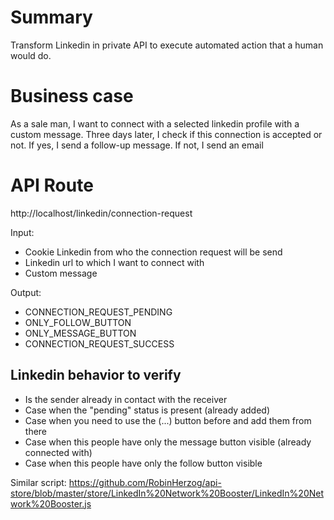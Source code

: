 # Summary

Transform Linkedin in private API to execute automated action that a human would do.

# Business case

As a sale man, I want to connect with a selected linkedin profile with a custom message. Three days later, I check if this connection is accepted or not. If yes, I send a follow-up message. If not, I send an email

# API Route
http://localhost/linkedin/connection-request

Input:
- Cookie Linkedin from who the connection request will be send
- Linkedin url to which I want to connect with
- Custom message

Output:
- CONNECTION_REQUEST_PENDING
- ONLY_FOLLOW_BUTTON
- ONLY_MESSAGE_BUTTON
- CONNECTION_REQUEST_SUCCESS

## Linkedin behavior to verify
- Is the sender already in contact with the receiver
- Case when the "pending" status is present (already added)
- Case when you need to use the (...) button before and add them from there
- Case when this people have only the message button visible (already connected with)
- Case when this people have only the follow button visible

Similar script: https://github.com/RobinHerzog/api-store/blob/master/store/LinkedIn%20Network%20Booster/LinkedIn%20Network%20Booster.js
